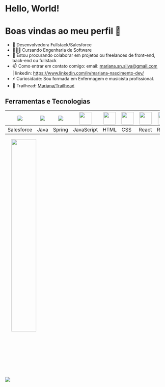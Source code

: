 # Hello, World!
# Boas vindas ao meu perfil 👋

- 🌱 Desenvolvedora Fullstack/Salesforce
- 👩🏻‍💻 Cursando Engenharia de Software
- 👯 Estou procurando colaborar em projetos ou freelances de front-end, back-end ou fullstack
- 📫 Como entrar em contato comigo: email: mariana.sn.silva@gmail.com | linkedin: https://www.linkedin.com/in/mariana-nascimento-dev/
- ⚡ Curiosidade: Sou formada em Enfermagem e musicista profissional.
- 🌲 Trailhead: [Mariana/Trailhead](https://www.salesforce.com/trailblazer/marisn25)

 <h2>Ferramentas e Tecnologias</h2>
<table>    
  <thead>
       <th><img src="https://cdn.jsdelivr.net/gh/devicons/devicon@latest/icons/salesforce/salesforce-original.svg" /></th>
       <th><img src="https://cdn.jsdelivr.net/gh/devicons/devicon/icons/java/java-original.svg" /></th>
       <th><img src="https://cdn.jsdelivr.net/gh/devicons/devicon/icons/spring/spring-original.svg" /></th>
       <th><img src="https://upload.wikimedia.org/wikipedia/commons/6/6a/JavaScript-logo.png" width="40" height="40"/></th>
       <th><img src="https://cdn.pixabay.com/photo/2017/08/05/11/16/logo-2582748_960_720.png" width="40" height="40"/></th>
       <th><img src="https://cdn.pixabay.com/photo/2017/08/05/11/16/logo-2582747_960_720.png"  width="40" height="40"/></th>
       <th><img src="https://cdn.jsdelivr.net/gh/devicons/devicon/icons/react/react-original.svg" width="40" height="40"/></th>
       <th><img src="https://cdn.jsdelivr.net/gh/devicons/devicon/icons/redux/redux-original.svg" width="40" height="40"/></th>
       <th><img src="https://cdn.jsdelivr.net/gh/devicons/devicon/icons/mysql/mysql-original.svg" width="40" height="40"/></th>
       <th><img src="https://cdn.jsdelivr.net/gh/devicons/devicon/icons/nodejs/nodejs-plain-wordmark.svg" width="40" height="40"/></th>                          
       <th><img src="https://cdn.jsdelivr.net/gh/devicons/devicon/icons/typescript/typescript-plain.svg" width="40" height="40"/></th>
       <th><img src="https://cdn.jsdelivr.net/gh/devicons/devicon/icons/mongodb/mongodb-original.svg" width="40" height="40"/></th>
       <th><img src="https://cdn.jsdelivr.net/gh/devicons/devicon/icons/sequelize/sequelize-original.svg" width="40" height="40"/></th>  

  </thead>
  
  <tbody>
     <tr>
      <td>Salesforce</td>
      <td>Java</td>
      <td>Spring</td>
      <td>JavaScript</td>
      <td>HTML</td>
      <td>CSS</td>      
      <td>React</td>
      <td>Redux</td>
      <td>mySql</td>
      <td>nodeJS</td>
      <td>Typescript</td>
      <td>MongoDB</td>
      <td>Sequelize</td>
       </tr>
    </tbody>
                    
</table>
               
</table>

<picture>
 <img align="center" src="https://github-readme-stats.vercel.app/api?username=MariSIN&theme=synthwave&show_icons=true"/>
</picture>
 <a href="https://github.com/MariSIN/github-readme-stats">
   <img align="center" width="40%" src="https://github-readme-stats.vercel.app/api/top-langs/?username=MariSIN&layout=compact&theme=synthwave"/>
 </a>

          
          
